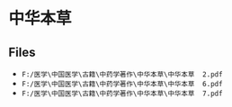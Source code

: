 # 中华本草

## Files

- `F:/医学\中国医学\古籍\中药学著作\中华本草\中华本草  2.pdf`
- `F:/医学\中国医学\古籍\中药学著作\中华本草\中华本草  6.pdf`
- `F:/医学\中国医学\古籍\中药学著作\中华本草\中华本草  7.pdf`
